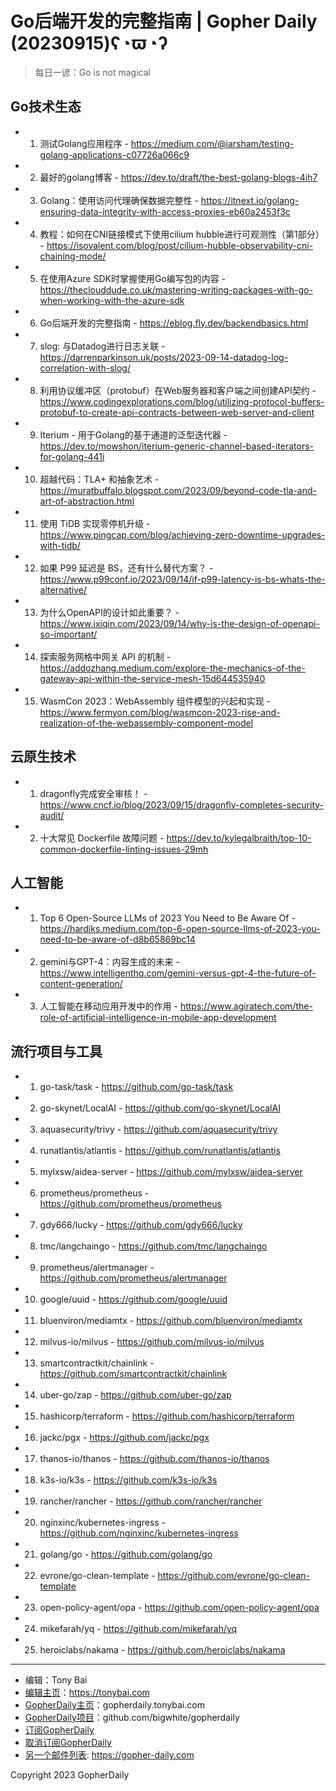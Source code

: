 # Go后端开发的完整指南 | Gopher Daily (20230915)ʕ◔ϖ◔ʔ

>每日一谚：Go is not magical

## Go技术生态


- 1. 测试Golang应用程序 - https://medium.com/@iarsham/testing-golang-applications-c07726a066c9

- 2. 最好的golang博客 - https://dev.to/draft/the-best-golang-blogs-4ih7

- 3. Golang：使用访问代理确保数据完整性 - https://itnext.io/golang-ensuring-data-integrity-with-access-proxies-eb60a2453f3c

- 4. 教程：如何在CNI链接模式下使用cilium hubble进行可观测性（第1部分） - https://isovalent.com/blog/post/cilium-hubble-observability-cni-chaining-mode/

- 5. 在使用Azure SDK时掌握使用Go编写包的内容 - https://theclouddude.co.uk/mastering-writing-packages-with-go-when-working-with-the-azure-sdk

- 6. Go后端开发的完整指南 - https://eblog.fly.dev/backendbasics.html

- 7. slog: 与Datadog进行日志关联 - https://darrenparkinson.uk/posts/2023-09-14-datadog-log-correlation-with-slog/

- 8. 利用协议缓冲区（protobuf）在Web服务器和客户端之间创建API契约 - https://www.codingexplorations.com/blog/utilizing-protocol-buffers-protobuf-to-create-api-contracts-between-web-server-and-client

- 9. Iterium - 用于Golang的基于通道的泛型迭代器 - https://dev.to/mowshon/iterium-generic-channel-based-iterators-for-golang-441i

- 10. 超越代码：TLA&#43; 和抽象艺术 - https://muratbuffalo.blogspot.com/2023/09/beyond-code-tla-and-art-of-abstraction.html

- 11. 使用 TiDB 实现零停机升级 - https://www.pingcap.com/blog/achieving-zero-downtime-upgrades-with-tidb/

- 12. 如果 P99 延迟是 BS，还有什么替代方案？ - https://www.p99conf.io/2023/09/14/if-p99-latency-is-bs-whats-the-alternative/

- 13. 为什么OpenAPI的设计如此重要？ - https://www.ixiqin.com/2023/09/14/why-is-the-design-of-openapi-so-important/

- 14. 探索服务网格中网关 API 的机制 - https://addozhang.medium.com/explore-the-mechanics-of-the-gateway-api-within-the-service-mesh-15d644535940

- 15. WasmCon 2023：WebAssembly 组件模型的兴起和实现 - https://www.fermyon.com/blog/wasmcon-2023-rise-and-realization-of-the-webassembly-component-model


## 云原生技术


- 1. dragonfly完成安全审核！ - https://www.cncf.io/blog/2023/09/15/dragonfly-completes-security-audit/

- 2. 十大常见 Dockerfile 故障问题 - https://dev.to/kylegalbraith/top-10-common-dockerfile-linting-issues-29mh


## 人工智能


- 1. Top 6 Open-Source LLMs of 2023 You Need to Be Aware Of - https://hardiks.medium.com/top-6-open-source-llms-of-2023-you-need-to-be-aware-of-d8b65869bc14

- 2. gemini与GPT-4：内容生成的未来 - https://www.intelligenthq.com/gemini-versus-gpt-4-the-future-of-content-generation/

- 3. 人工智能在移动应用开发中的作用 - https://www.agiratech.com/the-role-of-artificial-intelligence-in-mobile-app-development


## 流行项目与工具


- 1. go-task/task - https://github.com/go-task/task

- 2. go-skynet/LocalAI - https://github.com/go-skynet/LocalAI

- 3. aquasecurity/trivy - https://github.com/aquasecurity/trivy

- 4. runatlantis/atlantis - https://github.com/runatlantis/atlantis

- 5. mylxsw/aidea-server - https://github.com/mylxsw/aidea-server

- 6. prometheus/prometheus - https://github.com/prometheus/prometheus

- 7. gdy666/lucky - https://github.com/gdy666/lucky

- 8. tmc/langchaingo - https://github.com/tmc/langchaingo

- 9. prometheus/alertmanager - https://github.com/prometheus/alertmanager

- 10. google/uuid - https://github.com/google/uuid

- 11. bluenviron/mediamtx - https://github.com/bluenviron/mediamtx

- 12. milvus-io/milvus - https://github.com/milvus-io/milvus

- 13. smartcontractkit/chainlink - https://github.com/smartcontractkit/chainlink

- 14. uber-go/zap - https://github.com/uber-go/zap

- 15. hashicorp/terraform - https://github.com/hashicorp/terraform

- 16. jackc/pgx - https://github.com/jackc/pgx

- 17. thanos-io/thanos - https://github.com/thanos-io/thanos

- 18. k3s-io/k3s - https://github.com/k3s-io/k3s

- 19. rancher/rancher - https://github.com/rancher/rancher

- 20. nginxinc/kubernetes-ingress - https://github.com/nginxinc/kubernetes-ingress

- 21. golang/go - https://github.com/golang/go

- 22. evrone/go-clean-template - https://github.com/evrone/go-clean-template

- 23. open-policy-agent/opa - https://github.com/open-policy-agent/opa

- 24. mikefarah/yq - https://github.com/mikefarah/yq

- 25. heroiclabs/nakama - https://github.com/heroiclabs/nakama


----

- 编辑：Tony Bai
- [编辑主页](https://tonybai.com)：https://tonybai.com
- [GopherDaily主页](https://gopherdaily.tonybai.com)：gopherdaily.tonybai.com
- [GopherDaily项目](https://github.com/bigwhite/gopherdaily)：github.com/bigwhite/gopherdaily
- [订阅GopherDaily](https://gopherdaily.tonybai.com/subscribe)
- [取消订阅GopherDaily](https://gopherdaily.tonybai.com/unsubscribe)
- [另一个邮件列表](https://gopher-daily.com): https://gopher-daily.com

Copyright 2023 GopherDaily
